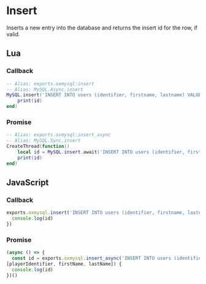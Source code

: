 # Insert

Inserts a new entry into the database and returns the insert id for the row, if valid.

## Lua

### Callback
```lua
-- Alias: exports.oxmysql:insert
-- Alias: MySQL.Async.insert
MySQL.insert('INSERT INTO users (identifier, firstname, lastname) VALUES (?, ?, ?)', {playerIdentifier, firstName, lastName}, function(id)
	print(id)
end)
```

### Promise
```lua
-- Alias: exports.oxmysql:insert_async
-- Alias: MySQL.Sync.insert
CreateThread(function()
	local id = MySQL.insert.await('INSERT INTO users (identifier, firstname, lastname) VALUES (?, ?, ?)', {playerIdentifier, firstName, lastName})
	print(id)
end)
```

## JavaScript

### Callback
```js
exports.oxmysql.insert('INSERT INTO users (identifier, firstname, lastname) VALUES (?, ?, ?)', [playerIdentifier, firstName, lastName], function(id) {
  console.log(id)
})
```

### Promise
```js
(async () => {
  const id = exports.oxmysql.insert_async('INSERT INTO users (identifier, firstname, lastname) VALUES (?, ?, ?)',
[playerIdentifier, firstName, lastName]) {
  console.log(id)
})()
```
